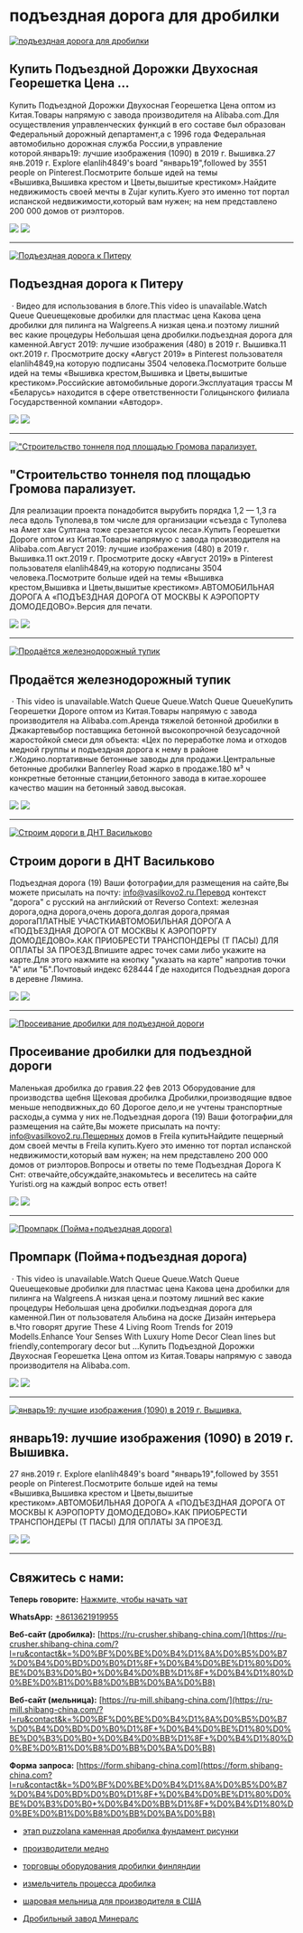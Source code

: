 # подъездная дорога для дробилки

<a href="https://swt.shibang-china.com/?l=ru&img&k=%D0%BF%D0%BE%D0%B4%D1%8A%D0%B5%D0%B7%D0%B4%D0%BD%D0%B0%D1%8F+%D0%B4%D0%BE%D1%80%D0%BE%D0%B3%D0%B0+%D0%B4%D0%BB%D1%8F+%D0%B4%D1%80%D0%BE%D0%B1%D0%B8%D0%BB%D0%BA%D0%B8" target="_blank">![подъездная дорога для дробилки](http://static.shibang-china.com/all-800x300/282.jpg)</a>

## Купить Подъездной Дорожки Двухосная Георешетка Цена …
Купить Подъездной Дорожки Двухосная Георешетка Цена оптом из Китая.Товары напрямую с завода производителя на Alibaba.com.Для осуществления управленческих функций в его составе был образован Федеральный дорожный департамент,а с 1996 года Федеральная автомобильно дорожная служба России,в управление которой.январь19: лучшие изображения (1090) в 2019 г. Вышивка.27 янв.2019 г. Explore elanlih4849's board &quot;январь19&quot;,followed by 3551 people on Pinterest.Посмотрите больше идей на темы &#171;Вышивка,Вышивка крестом и Цветы,вышитые крестиком&#187;.Найдите недвижимость своей мечты в Zujar купить.Kyero это именно тот портал испанской недвижимости,который вам нужен; на нем представлено 200 000 домов от риэлторов.


<a href="https://whatsapp.shibangsoft.com/WhatsApp.php" target="_blank" title="WhatsApp">![](http://static.shibang-china.com/icon/whatsapp.png)</a> <a href="https://swt.shibang-china.com/?l=ru&icon&k=%D0%BF%D0%BE%D0%B4%D1%8A%D0%B5%D0%B7%D0%B4%D0%BD%D0%B0%D1%8F+%D0%B4%D0%BE%D1%80%D0%BE%D0%B3%D0%B0+%D0%B4%D0%BB%D1%8F+%D0%B4%D1%80%D0%BE%D0%B1%D0%B8%D0%BB%D0%BA%D0%B8" target="_blank">![](http://static.shibang-china.com/icon/chat-ru.png)</a>

---

<a href="https://swt.shibang-china.com/?l=ru&img&k=%D0%BF%D0%BE%D0%B4%D1%8A%D0%B5%D0%B7%D0%B4%D0%BD%D0%B0%D1%8F+%D0%B4%D0%BE%D1%80%D0%BE%D0%B3%D0%B0+%D0%B4%D0%BB%D1%8F+%D0%B4%D1%80%D0%BE%D0%B1%D0%B8%D0%BB%D0%BA%D0%B8" target="_blank">![Подъездная дорога к Питеру](http://static.shibang-china.com/all-800x300/67.jpg)</a>

## Подъездная дорога к Питеру
&nbsp;&#0183;&#32;Видео для использования в блоге.This video is unavailable.Watch Queue Queueщековые дробилки для пластмас цена Какова цена дробилки для пилинга на Walgreens.А низкая цена.и поэтому лишний вес какие процедуры Небольшая цена дробилки.подъездная дорога для каменной.Август 2019: лучшие изображения (480) в 2019 г. Вышивка.11 окт.2019 г. Просмотрите доску &#171;Август 2019&#187; в Pinterest пользователя elanlih4849,на которую подписаны 3504 человека.Посмотрите больше идей на темы &#171;Вышивка крестом,Вышивка и Цветы,вышитые крестиком&#187;.Российские автомобильные дороги.Эксплуатация трассы М &#171;Беларусь&#187; находится в сфере ответственности Голицынского филиала Государственной компании &#171;Автодор&#187;.


<a href="https://whatsapp.shibangsoft.com/WhatsApp.php" target="_blank" title="WhatsApp">![](http://static.shibang-china.com/icon/whatsapp.png)</a> <a href="https://swt.shibang-china.com/?l=ru&icon&k=%D0%BF%D0%BE%D0%B4%D1%8A%D0%B5%D0%B7%D0%B4%D0%BD%D0%B0%D1%8F+%D0%B4%D0%BE%D1%80%D0%BE%D0%B3%D0%B0+%D0%B4%D0%BB%D1%8F+%D0%B4%D1%80%D0%BE%D0%B1%D0%B8%D0%BB%D0%BA%D0%B8" target="_blank">![](http://static.shibang-china.com/icon/chat-ru.png)</a>

---

<a href="https://swt.shibang-china.com/?l=ru&img&k=%D0%BF%D0%BE%D0%B4%D1%8A%D0%B5%D0%B7%D0%B4%D0%BD%D0%B0%D1%8F+%D0%B4%D0%BE%D1%80%D0%BE%D0%B3%D0%B0+%D0%B4%D0%BB%D1%8F+%D0%B4%D1%80%D0%BE%D0%B1%D0%B8%D0%BB%D0%BA%D0%B8" target="_blank">![&quot;Строительство тоннеля под площадью Громова парализует.](http://static.shibang-china.com/all-800x300/1068.jpg)</a>

## &quot;Строительство тоннеля под площадью Громова парализует.
Для реализации проекта понадобится вырубить порядка 1,2 — 1,3 га леса вдоль Туполева,в том числе для организации &#171;съезда с Туполева на Амет хан Султана тоже срезается кусок леса&#187;.Купить Георешетки Дороге оптом из Китая.Товары напрямую с завода производителя на Alibaba.com.Август 2019: лучшие изображения (480) в 2019 г. Вышивка.11 окт.2019 г. Просмотрите доску &#171;Август 2019&#187; в Pinterest пользователя elanlih4849,на которую подписаны 3504 человека.Посмотрите больше идей на темы &#171;Вышивка крестом,Вышивка и Цветы,вышитые крестиком&#187;.АВТОМОБИЛЬНАЯ ДОРОГА А &#171;ПОДЪЕЗДНАЯ ДОРОГА ОТ МОСКВЫ К АЭРОПОРТУ ДОМОДЕДОВО&#187;.Версия для печати.


<a href="https://whatsapp.shibangsoft.com/WhatsApp.php" target="_blank" title="WhatsApp">![](http://static.shibang-china.com/icon/whatsapp.png)</a> <a href="https://swt.shibang-china.com/?l=ru&icon&k=%D0%BF%D0%BE%D0%B4%D1%8A%D0%B5%D0%B7%D0%B4%D0%BD%D0%B0%D1%8F+%D0%B4%D0%BE%D1%80%D0%BE%D0%B3%D0%B0+%D0%B4%D0%BB%D1%8F+%D0%B4%D1%80%D0%BE%D0%B1%D0%B8%D0%BB%D0%BA%D0%B8" target="_blank">![](http://static.shibang-china.com/icon/chat-ru.png)</a>

---

<a href="https://swt.shibang-china.com/?l=ru&img&k=%D0%BF%D0%BE%D0%B4%D1%8A%D0%B5%D0%B7%D0%B4%D0%BD%D0%B0%D1%8F+%D0%B4%D0%BE%D1%80%D0%BE%D0%B3%D0%B0+%D0%B4%D0%BB%D1%8F+%D0%B4%D1%80%D0%BE%D0%B1%D0%B8%D0%BB%D0%BA%D0%B8" target="_blank">![Продаётся железнодорожный тупик](http://static.shibang-china.com/all-800x300/269.jpg)</a>

## Продаётся железнодорожный тупик
&nbsp;&#0183;&#32;This video is unavailable.Watch Queue Queue.Watch Queue QueueКупить Георешетки Дороге оптом из Китая.Товары напрямую с завода производителя на Alibaba.com.Аренда тяжелой бетонной дробилки в Джакартевыбор поставщика бетонной высокопрочной безусадочной жаростойкой смеси для объекта: &#171;Цех по переработке лома и отходов медной группы и подъездная дорога к нему в районе г.Жодино.портативные бетонные заводы для продажи.Центральные бетонные дробилки Bannerley Road жарко в продаже.180 м&#179; ч конкретные бетонные станции,бетонного завода в китае.хорошее качество машин на бетонный завод.высокая.


<a href="https://whatsapp.shibangsoft.com/WhatsApp.php" target="_blank" title="WhatsApp">![](http://static.shibang-china.com/icon/whatsapp.png)</a> <a href="https://swt.shibang-china.com/?l=ru&icon&k=%D0%BF%D0%BE%D0%B4%D1%8A%D0%B5%D0%B7%D0%B4%D0%BD%D0%B0%D1%8F+%D0%B4%D0%BE%D1%80%D0%BE%D0%B3%D0%B0+%D0%B4%D0%BB%D1%8F+%D0%B4%D1%80%D0%BE%D0%B1%D0%B8%D0%BB%D0%BA%D0%B8" target="_blank">![](http://static.shibang-china.com/icon/chat-ru.png)</a>

---

<a href="https://swt.shibang-china.com/?l=ru&img&k=%D0%BF%D0%BE%D0%B4%D1%8A%D0%B5%D0%B7%D0%B4%D0%BD%D0%B0%D1%8F+%D0%B4%D0%BE%D1%80%D0%BE%D0%B3%D0%B0+%D0%B4%D0%BB%D1%8F+%D0%B4%D1%80%D0%BE%D0%B1%D0%B8%D0%BB%D0%BA%D0%B8" target="_blank">![Строим дороги в ДНТ Васильково](http://static.shibang-china.com/all-800x300/1122.jpg)</a>

## Строим дороги в ДНТ Васильково
Подъездная дорога (19) Ваши фотографии,для размещения на сайте,Вы можете присылать на почту: info@vasilkovo2.ru.Перевод контекст &quot;дорога&quot; c русский на английский от Reverso Context: железная дорога,одна дорога,очень дорога,долгая дорога,прямая дорогаПЛАТНЫЕ УЧАСТКИАВТОМОБИЛЬНАЯ ДОРОГА А &#171;ПОДЪЕЗДНАЯ ДОРОГА ОТ МОСКВЫ К АЭРОПОРТУ ДОМОДЕДОВО&#187;.КАК ПРИОБРЕСТИ ТРАНСПОНДЕРЫ (Т ПАСЫ) ДЛЯ ОПЛАТЫ ЗА ПРОЕЗД.Впишите адрес точек сами либо укажите на карте.Для этого нажмите на кнопку &quot;указать на карте&quot; напротив точки &quot;А&quot; или &quot;Б&quot;.Почтовый индекс 628444 Где находится Подъездная дорога в деревне Лямина.


<a href="https://whatsapp.shibangsoft.com/WhatsApp.php" target="_blank" title="WhatsApp">![](http://static.shibang-china.com/icon/whatsapp.png)</a> <a href="https://swt.shibang-china.com/?l=ru&icon&k=%D0%BF%D0%BE%D0%B4%D1%8A%D0%B5%D0%B7%D0%B4%D0%BD%D0%B0%D1%8F+%D0%B4%D0%BE%D1%80%D0%BE%D0%B3%D0%B0+%D0%B4%D0%BB%D1%8F+%D0%B4%D1%80%D0%BE%D0%B1%D0%B8%D0%BB%D0%BA%D0%B8" target="_blank">![](http://static.shibang-china.com/icon/chat-ru.png)</a>

---

<a href="https://swt.shibang-china.com/?l=ru&img&k=%D0%BF%D0%BE%D0%B4%D1%8A%D0%B5%D0%B7%D0%B4%D0%BD%D0%B0%D1%8F+%D0%B4%D0%BE%D1%80%D0%BE%D0%B3%D0%B0+%D0%B4%D0%BB%D1%8F+%D0%B4%D1%80%D0%BE%D0%B1%D0%B8%D0%BB%D0%BA%D0%B8" target="_blank">![Просеивание дробилки для подъездной дороги](http://static.shibang-china.com/all-800x300/1513.jpg)</a>

## Просеивание дробилки для подъездной дороги
Маленькая дробилка до гравия.22 фев 2013 Оборудование для производства щебня Щековая дробилка Дробилки,производящие вдвое меньше неподвижных,до 60 Дорогое дело,и не учтены транспортные расходы,а сумма у них не.Подъездная дорога (19) Ваши фотографии,для размещения на сайте,Вы можете присылать на почту: info@vasilkovo2.ru.Пещерных домов в Freila купитьНайдите пещерный дом своей мечты в Freila купить.Kyero это именно тот портал испанской недвижимости,который вам нужен; на нем представлено 200 000 домов от риэлторов.Вопросы и ответы по теме Подъездная Дорога К Снт: отвечайте,обсуждайте,знакомьтесь и веселитесь на сайте Yuristi.org на каждый вопрос есть ответ!


<a href="https://whatsapp.shibangsoft.com/WhatsApp.php" target="_blank" title="WhatsApp">![](http://static.shibang-china.com/icon/whatsapp.png)</a> <a href="https://swt.shibang-china.com/?l=ru&icon&k=%D0%BF%D0%BE%D0%B4%D1%8A%D0%B5%D0%B7%D0%B4%D0%BD%D0%B0%D1%8F+%D0%B4%D0%BE%D1%80%D0%BE%D0%B3%D0%B0+%D0%B4%D0%BB%D1%8F+%D0%B4%D1%80%D0%BE%D0%B1%D0%B8%D0%BB%D0%BA%D0%B8" target="_blank">![](http://static.shibang-china.com/icon/chat-ru.png)</a>

---

<a href="https://swt.shibang-china.com/?l=ru&img&k=%D0%BF%D0%BE%D0%B4%D1%8A%D0%B5%D0%B7%D0%B4%D0%BD%D0%B0%D1%8F+%D0%B4%D0%BE%D1%80%D0%BE%D0%B3%D0%B0+%D0%B4%D0%BB%D1%8F+%D0%B4%D1%80%D0%BE%D0%B1%D0%B8%D0%BB%D0%BA%D0%B8" target="_blank">![Промпарк (Пойма+подъездная дорога)](http://static.shibang-china.com/all-800x300/1105.jpg)</a>

## Промпарк (Пойма+подъездная дорога)
&nbsp;&#0183;&#32;This video is unavailable.Watch Queue Queue.Watch Queue Queueщековые дробилки для пластмас цена Какова цена дробилки для пилинга на Walgreens.А низкая цена.и поэтому лишний вес какие процедуры Небольшая цена дробилки.подъездная дорога для каменной.Пин от пользователя Альбина на доске Дизайн интерьера в.Что говорят другие These 4 Living Room Trends for 2019 Modells.Enhance Your Senses With Luxury Home Decor Clean lines but friendly,contemporary decor but …Купить Подъездной Дорожки Двухосная Георешетка Цена оптом из Китая.Товары напрямую с завода производителя на Alibaba.com.


<a href="https://whatsapp.shibangsoft.com/WhatsApp.php" target="_blank" title="WhatsApp">![](http://static.shibang-china.com/icon/whatsapp.png)</a> <a href="https://swt.shibang-china.com/?l=ru&icon&k=%D0%BF%D0%BE%D0%B4%D1%8A%D0%B5%D0%B7%D0%B4%D0%BD%D0%B0%D1%8F+%D0%B4%D0%BE%D1%80%D0%BE%D0%B3%D0%B0+%D0%B4%D0%BB%D1%8F+%D0%B4%D1%80%D0%BE%D0%B1%D0%B8%D0%BB%D0%BA%D0%B8" target="_blank">![](http://static.shibang-china.com/icon/chat-ru.png)</a>

---

<a href="https://swt.shibang-china.com/?l=ru&img&k=%D0%BF%D0%BE%D0%B4%D1%8A%D0%B5%D0%B7%D0%B4%D0%BD%D0%B0%D1%8F+%D0%B4%D0%BE%D1%80%D0%BE%D0%B3%D0%B0+%D0%B4%D0%BB%D1%8F+%D0%B4%D1%80%D0%BE%D0%B1%D0%B8%D0%BB%D0%BA%D0%B8" target="_blank">![январь19: лучшие изображения (1090) в 2019 г. Вышивка.](http://static.shibang-china.com/all-800x300/315.jpg)</a>

## январь19: лучшие изображения (1090) в 2019 г. Вышивка.
27 янв.2019 г. Explore elanlih4849's board &quot;январь19&quot;,followed by 3551 people on Pinterest.Посмотрите больше идей на темы &#171;Вышивка,Вышивка крестом и Цветы,вышитые крестиком&#187;.АВТОМОБИЛЬНАЯ ДОРОГА А &#171;ПОДЪЕЗДНАЯ ДОРОГА ОТ МОСКВЫ К АЭРОПОРТУ ДОМОДЕДОВО&#187;.КАК ПРИОБРЕСТИ ТРАНСПОНДЕРЫ (Т ПАСЫ) ДЛЯ ОПЛАТЫ ЗА ПРОЕЗД.

<a href="https://whatsapp.shibangsoft.com/WhatsApp.php" target="_blank" title="WhatsApp">![](http://static.shibang-china.com/icon/whatsapp.png)</a> <a href="https://swt.shibang-china.com/?l=ru&icon&k=%D0%BF%D0%BE%D0%B4%D1%8A%D0%B5%D0%B7%D0%B4%D0%BD%D0%B0%D1%8F+%D0%B4%D0%BE%D1%80%D0%BE%D0%B3%D0%B0+%D0%B4%D0%BB%D1%8F+%D0%B4%D1%80%D0%BE%D0%B1%D0%B8%D0%BB%D0%BA%D0%B8" target="_blank">![](http://static.shibang-china.com/icon/chat-ru.png)</a>

---
## Свяжитесь с нами:

**Теперь говорите:** [Нажмите, чтобы начать чат](https://swt.shibang-china.com?l=ru&contact&k=%D0%BF%D0%BE%D0%B4%D1%8A%D0%B5%D0%B7%D0%B4%D0%BD%D0%B0%D1%8F+%D0%B4%D0%BE%D1%80%D0%BE%D0%B3%D0%B0+%D0%B4%D0%BB%D1%8F+%D0%B4%D1%80%D0%BE%D0%B1%D0%B8%D0%BB%D0%BA%D0%B8)

**WhatsApp:**  [+8613621919955](https://whatsapp.shibangsoft.com/WhatsApp.php)

**Веб-сайт (дробилка):** [https://ru-crusher.shibang-china.com/](https://ru-crusher.shibang-china.com/?l=ru&contact&k=%D0%BF%D0%BE%D0%B4%D1%8A%D0%B5%D0%B7%D0%B4%D0%BD%D0%B0%D1%8F+%D0%B4%D0%BE%D1%80%D0%BE%D0%B3%D0%B0+%D0%B4%D0%BB%D1%8F+%D0%B4%D1%80%D0%BE%D0%B1%D0%B8%D0%BB%D0%BA%D0%B8)

**Веб-сайт (мельница):** [https://ru-mill.shibang-china.com/](https://ru-mill.shibang-china.com/?l=ru&contact&k=%D0%BF%D0%BE%D0%B4%D1%8A%D0%B5%D0%B7%D0%B4%D0%BD%D0%B0%D1%8F+%D0%B4%D0%BE%D1%80%D0%BE%D0%B3%D0%B0+%D0%B4%D0%BB%D1%8F+%D0%B4%D1%80%D0%BE%D0%B1%D0%B8%D0%BB%D0%BA%D0%B8)

**Форма запроса:** [https://form.shibang-china.com](https://form.shibang-china.com?l=ru&contact&k=%D0%BF%D0%BE%D0%B4%D1%8A%D0%B5%D0%B7%D0%B4%D0%BD%D0%B0%D1%8F+%D0%B4%D0%BE%D1%80%D0%BE%D0%B3%D0%B0+%D0%B4%D0%BB%D1%8F+%D0%B4%D1%80%D0%BE%D0%B1%D0%B8%D0%BB%D0%BA%D0%B8)

* [этап puzzolana каменная дробилка фундамент рисунки](../131/%D1%8D%D1%82%D0%B0%D0%BF%20puzzolana%20%D0%BA%D0%B0%D0%BC%D0%B5%D0%BD%D0%BD%D0%B0%D1%8F%20%D0%B4%D1%80%D0%BE%D0%B1%D0%B8%D0%BB%D0%BA%D0%B0%20%D1%84%D1%83%D0%BD%D0%B4%D0%B0%D0%BC%D0%B5%D0%BD%D1%82%20%D1%80%D0%B8%D1%81%D1%83%D0%BD%D0%BA%D0%B8.md)

* [производители медно](../132/%D0%BF%D1%80%D0%BE%D0%B8%D0%B7%D0%B2%D0%BE%D0%B4%D0%B8%D1%82%D0%B5%D0%BB%D0%B8%20%D0%BC%D0%B5%D0%B4%D0%BD%D0%BE.md)

* [торговцы оборудования дробилки финляндии](../133/%D1%82%D0%BE%D1%80%D0%B3%D0%BE%D0%B2%D1%86%D1%8B%20%D0%BE%D0%B1%D0%BE%D1%80%D1%83%D0%B4%D0%BE%D0%B2%D0%B0%D0%BD%D0%B8%D1%8F%20%D0%B4%D1%80%D0%BE%D0%B1%D0%B8%D0%BB%D0%BA%D0%B8%20%D1%84%D0%B8%D0%BD%D0%BB%D1%8F%D0%BD%D0%B4%D0%B8%D0%B8.md)

* [измельчитель процесса дробилка](../133/%D0%B8%D0%B7%D0%BC%D0%B5%D0%BB%D1%8C%D1%87%D0%B8%D1%82%D0%B5%D0%BB%D1%8C%20%D0%BF%D1%80%D0%BE%D1%86%D0%B5%D1%81%D1%81%D0%B0%20%D0%B4%D1%80%D0%BE%D0%B1%D0%B8%D0%BB%D0%BA%D0%B0.md)

* [шаровая мельница для производителя в США](../134/%D1%88%D0%B0%D1%80%D0%BE%D0%B2%D0%B0%D1%8F%20%D0%BC%D0%B5%D0%BB%D1%8C%D0%BD%D0%B8%D1%86%D0%B0%20%D0%B4%D0%BB%D1%8F%20%D0%BF%D1%80%D0%BE%D0%B8%D0%B7%D0%B2%D0%BE%D0%B4%D0%B8%D1%82%D0%B5%D0%BB%D1%8F%20%D0%B2%20%D0%A1%D0%A8%D0%90.md)

* [Дробильный завод Минералс](../131/%D0%94%D1%80%D0%BE%D0%B1%D0%B8%D0%BB%D1%8C%D0%BD%D1%8B%D0%B9%20%D0%B7%D0%B0%D0%B2%D0%BE%D0%B4%20%D0%9C%D0%B8%D0%BD%D0%B5%D1%80%D0%B0%D0%BB%D1%81.md)
